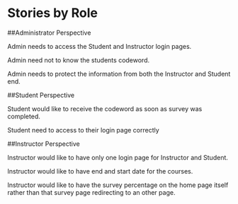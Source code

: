 # Stories by Role

##Administrator Perspective

Admin needs to access the Student and Instructor login pages.

Admin need not to know the students codeword.

Admin needs to protect the information from both the Instructor and Student end. 

##Student Perspective

Student would like to receive the codeword as soon as survey was completed.

Student need to access to their login page correctly

##Instructor Perspective

Instructor would like to have only one login page for Instructor and Student.

Instructor would like to have end and start date for the courses.

Instructor would like to have the survey percentage on the home page itself rather than that survey page redirecting to an other page.
